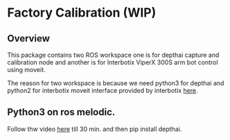 # Factory Calibration (WIP)

## Overview
This package contains two ROS workspace one is for depthai capture and calibration node and another is for Interbotix ViperX 300S arm bot control using moveit.

The reason for two workspace is because we need python3 for depthai and python2 for interbotix moveit interface provided by interbotix [here](https://github.com/Interbotix/interbotix_ros_arms/tree/melodic). 


## Python3 on ros melodic.
Follow thw video [here](https://youtu.be/oxK4ykVh1EE) till 30 min. and then pip install depthai.  

